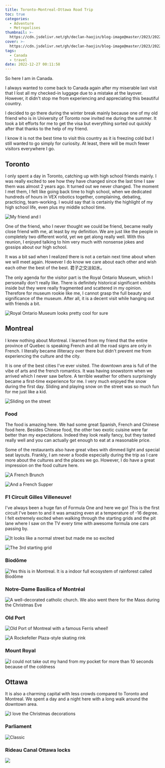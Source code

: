 ```yaml
---
title: Toronto-Montreal-Ottawa Road Trip
toc: true
categories:
  - Adventure
  - Metropolises
thumbnail: >-
  https://cdn.jsdelivr.net/gh/declan-haojin/blog-image@master/2023/20221227010259.png
cover: >-
  https://cdn.jsdelivr.net/gh/declan-haojin/blog-image@master/2023/20221227010259.png
tags:
  - Canada
  - travel
date: 2022-12-27 00:11:58
---
```


So here I am in Canada.

<!--more-->

I always wanted to come back to Canada again after my miserable last visit that I lost all my checked-in luggage due to a mistake at the layover. However, it didn't stop me from experiencing and appreciating this beautiful country.

I decided to go there during the winter break mainly because one of my old friend who is in University of Toronto now invited me during the summer. It took a bit efforts for me to get the visa but everything sorted out quickly after that thanks to the help of my friend.

I know it is not the best time to visit this country as it is freezing cold but I still wanted to go simply for curiosity. At least, there will be much fewer visitors everywhere I go.

## Toronto

I only spent a day in Toronto, catching up with high school friends mainly. I was really excited to see how they have changed since the last time I saw them was almost 2 years ago. It turned out we never changed. The moment I met them, I felt like going back time to high school, when we dedicated hundreds of hours in VEX robotics together, complaining, debating, practicing, team-working. I would say that is certainly the highlight of my high school life, even plus my middle school time.


![My friend and I](https://cdn.jsdelivr.net/gh/declan-haojin/blog-image@master/2023/202212270142761.png)

One of the friend, who I never thought we could be friend, became really close friend with me, at least by my definition. We are just like the people in completely two different world, yet we get along really well. With this reunion, I enjoyed talking to him very much with nonsense jokes and gossips about our high school.

It was a bit sad when I realized there is not a certain next time about when we will meet again. However I do know we care about each other and wish each other the best of the best. 君子之交淡如水。

The only agenda for the visitor part is the Royal Ontario Museum, which I personally don't really like. There is definitely historical significant exhibits inside but they were really fragmented and scattered in my opinion. Therefore for museum rookie like me, I cannot grasp the full beauty and significance of the museum. After all, it is a decent visit while hanging out with friends a bit.

![Royal Ontario Museum looks pretty cool for sure](https://cdn.jsdelivr.net/gh/declan-haojin/blog-image@master/2023/202212270149066.png)

## Montreal

I knew nothing about Montreal. I learned from my friend that the entire province of Quebec is speaking French and all the road signs are only in French. I literally became illiteracy over there but didn't prevent me from experiencing the culture and the city.

It is one of the best cities I've ever visited. The downtown area is full of the vibe of arts and the french romantics. It was having snowstorm when we arrived which I never saw before. A terrible weather for others surprisingly became a first-time experience for me. I very much enjoyed the snow during the first day. Sliding and playing snow on the street was so much fun for me just like a kid.

![Sliding on the street](https://cdn.jsdelivr.net/gh/declan-haojin/blog-image@master/2023/202212270148770.png)

### Food

The food is amazing here. We had some great Spanish, French and Chinese food here. Besides Chinese food, the other two exotic cuisine were far better than my expectations. Indeed they look really fancy, but they tasted really well and you can actually get enough to eat at a reasonable price.

Some of the restaurants also have great vibes with dimmed light and special seat layouts. Frankly, I am never a foodie especially during the trip as I care more about the cultures and the places we go. However, I do have a great impression on the food culture here.

![A French Brunch](https://cdn.jsdelivr.net/gh/declan-haojin/blog-image@master/2023/202212270153215.png)

![And a French Supper](https://cdn.jsdelivr.net/gh/declan-haojin/blog-image@master/2023/202212270154788.png)

### F1 Circuit Gilles Villeneuve!

I've always been a huge fan of Formula One and here we go! This is the first circuit I've been to and it was amazing even at a temperature of -16 degree. I felt extremely excited when walking through the starting grids and the pit lane where I saw on the TV every time with awesome formula one cars passing by.

![It looks like a normal street but made me so excited](https://cdn.jsdelivr.net/gh/declan-haojin/blog-image@master/2023/202212270156396.png)

![The 3rd starting grid](https://cdn.jsdelivr.net/gh/declan-haojin/blog-image@master/2023/202212270159104.png)

### Biodôme

![Yes this is in Montreal. It is a indoor full ecosystem of rainforest called Biodôme](https://cdn.jsdelivr.net/gh/declan-haojin/blog-image@master/2023/202212270201174.png)

### Notre-Dame Basilica of Montréal

![A well-decorated catholic church. We also went there for the Mass during the Christmas Eve](https://cdn.jsdelivr.net/gh/declan-haojin/blog-image@master/2023/202212270203105.png)

### Old Port

![Old Port of Montreal with a famous Ferris wheel!](https://cdn.jsdelivr.net/gh/declan-haojin/blog-image@master/2023/202212270206953.png)

![A Rockefeller Plaza-style skating rink](https://cdn.jsdelivr.net/gh/declan-haojin/blog-image@master/2023/202212270207603.png)

### Mount Royal

![I could not take out my hand from my pocket for more than 10 seconds because of the coldness](https://cdn.jsdelivr.net/gh/declan-haojin/blog-image@master/2023/202212270208218.png)


## Ottawa

It is also a charming capital with less crowds compared to Toronto and Montreal. We spent a day and a night here with a long walk around the downtown area.

![I love the Christmas decorations](https://cdn.jsdelivr.net/gh/declan-haojin/blog-image@master/2023/202212270211325.png)

### Parliament

![Classic](https://cdn.jsdelivr.net/gh/declan-haojin/blog-image@master/2023/202212270212233.png)

### Rideau Canal Ottawa locks
![](https://cdn.jsdelivr.net/gh/declan-haojin/blog-image@master/2023/202212270213463.png)
